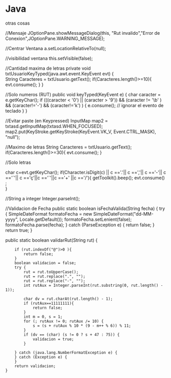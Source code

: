 # Java
otras cosas

//Mensaje
JOptionPane.showMessageDialog(this, "Rut invalido","Error de Conexion",JOptionPane.WARNING_MESSAGE);


//Centrar Ventana
a.setLocationRelativeTo(null);

//visibilidad ventana
this.setVisible(false);


//Cantidad maxima de letras
 private void txtUsuarioKeyTyped(java.awt.event.KeyEvent evt) {                                    
  String Caracteres = txtUsuario.getText();
        if(Caracteres.length()>=10){
            evt.consume();
        }
    }  

//Solo numeros (RUT)
public void keyTyped(KeyEvent e) {
                char caracter = e.getKeyChar();
                if (((caracter < '0') || (caracter > '9')) && (caracter != '\b' ) && (caracter!='-') && (caracter!='k') ) {
                    e.consume(); // ignorar el evento de teclado
 }
}

//Evitar paste (en Keypressed)
InputMap map2 = txtasd.getInputMap(txtasd.WHEN_FOCUSED);
map2.put(KeyStroke.getKeyStroke(KeyEvent.VK_V, Event.CTRL_MASK), "null"); 


//Maximo de letras
      String Caracteres = txtUsuario.getText();
        if(Caracteres.length()>=30){
            evt.consume();
        }

//Solo letras

char c=evt.getKeyChar();
if(Character.isDigit(c) || c =='.'|| c ==','|| c =='-'|| c =='´'|| c =='ç'||c =='`'||c =='+' ||c =='/'){
              getToolkit().beep();
              evt.consume() ;   
          }


//String a integer
Integer.parseInt();




//Validacion de Fecha
public static boolean isFechaValida(String fecha) {
        try {
            SimpleDateFormat formatoFecha = new SimpleDateFormat("dd-MM-yyyy", Locale.getDefault());
            formatoFecha.setLenient(false);
            formatoFecha.parse(fecha);
        } catch (ParseException e) {
            return false;
        }
        return true;
    }


  public static boolean validarRut(String rut) {
 
        if (rut.indexOf("@")>0 ){
            return false;
        }
        boolean validacion = false;
        try {
            rut = rut.toUpperCase();
            rut = rut.replace(".", "");
            rut = rut.replace("-", "");
            int rutAux = Integer.parseInt(rut.substring(0, rut.length() - 1));
        
            char dv = rut.charAt(rut.length() - 1);
            if (rutAux==11111111){
                return false;
            }
            int m = 0, s = 1;
            for (; rutAux != 0; rutAux /= 10) {
                s = (s + rutAux % 10 * (9 - m++ % 6)) % 11;
            }
            if (dv == (char) (s != 0 ? s + 47 : 75)) {
                validacion = true;
            }
 
        } catch (java.lang.NumberFormatException e) {
        } catch (Exception e) {
        }
        return validacion;
    }










